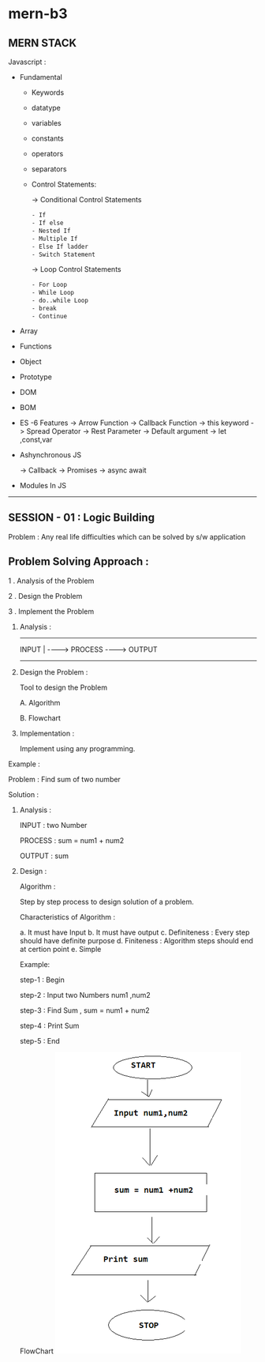 # mern-b3

## MERN STACK

Javascript :

- Fundamental

  - Keywords
  - datatype
  - variables
  - constants
  - operators
  - separators
  - Control Statements:

    -> Conditional Control Statements

        - If
        - If else
        - Nested If
        - Multiple If
        - Else If ladder
        - Switch Statement

    -> Loop Control Statements

        - For Loop
        - While Loop
        - do..while Loop
        - break
        - Continue

- Array

- Functions

- Object

- Prototype

- DOM

- BOM

- ES -6 Features
  -> Arrow Function
  -> Callback Function
  -> this keyword
  -> Spread Operator
  -> Rest Parameter
  -> Default argument
  -> let ,const,var

- Ashynchronous JS

  -> Callback
  -> Promises
  -> async await

- Modules In JS

---

## SESSION - 01 : Logic Building

Problem : Any real life difficulties which can be solved by s/w application

## Problem Solving Approach :

1 . Analysis of the Problem

2 . Design the Problem

3 . Implement the Problem

1. Analysis :

   ***

   INPUT | ----> PROCESS ----> OUTPUT

   ***

2. Design the Problem :

   Tool to design the Problem

   A. Algorithm

   B. Flowchart

3. Implementation :

   Implement using any programming.

Example :

Problem : Find sum of two number

Solution :

1. Analysis :

   INPUT : two Number

   PROCESS : sum = num1 + num2

   OUTPUT : sum

2. Design :

   Algorithm :

   Step by step process to design solution of a problem.

   Characteristics of Algorithm :

   a. It must have Input
   b. It must have output
   c. Definiteness : Every step should have definite purpose
   d. Finiteness : Algorithm steps should end at certion point
   e. Simple

   Example:

   step-1 : Begin

   step-2 : Input two Numbers num1 ,num2

   step-3 : Find Sum , sum = num1 + num2

   step-4 : Print Sum

   step-5 : End

   FlowChart
   <img src="sum.png"/>
